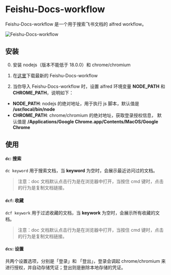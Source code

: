 # Feishu-Docs-workflow

Feishu-Docs-workflow 是一个用于搜索飞书文档的 alfred workflow。

![Feishu-Docs-workflow](https://s2.ax1x.com/2019/07/11/Z2aDdP.png)

## 安装

0. 安装 nodejs（版本不能低于 18.0.0）和 chrome/chromium

1. 在[这里](https://github.com/zeronight/feishu-docs-workflow/releases)下载最新的 Feishu-Docs-workflow

2. 当你导入 Feishu-Docs-workflow 时，设置 alfred 环境变量 **NODE_PATH** 和 **CHROME_PATH**，说明如下：

* **NODE_PATH**: nodejs 的绝对地址，用于执行 js 脚本，默认值是 **/usr/local/bin/node**
* **CHROME_PATH**: chrome/chromium 的绝对地址，获取登录授权信息， 默认值是 **/Applications/Google Chrome.app/Contents/MacOS/Google Chrome**

## 使用

#### `dc`: 搜索

`dc keyword` 用于搜索文档，当 **keyword** 为空时，会展示最近访问过的文档。

> 注意：doc 文档默认点击行为是在浏览器中打开，当按住 cmd 键时，点击的行为是复制文档链接。

#### `dcf`: 收藏

`dcf keywork` 用于过滤收藏的文档，当 **keywork** 为空时，会展示所有收藏的文档。

> 注意：doc 文档默认点击行为是在浏览器中打开，当按住 cmd 键时，点击的行为是复制文档链接。

#### `dcs`: 设置

共两个设置选项，分别是「登录」和 「登出」，登录会调起 chrome/chromium 来进行授权，并自动存储凭证；登出则是删除本地存储的凭证。